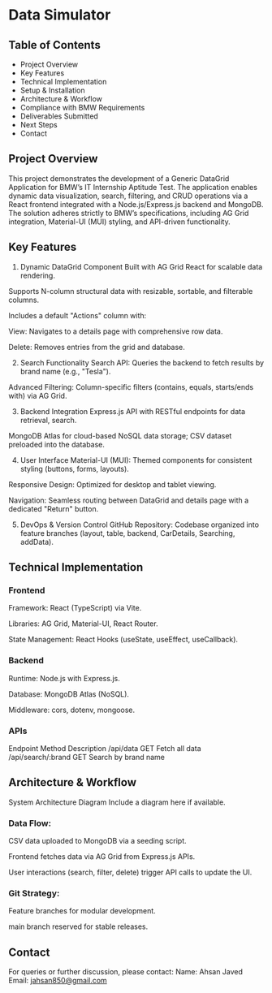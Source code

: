 # Data Simulator

## Table of Contents

- Project Overview
- Key Features
- Technical Implementation
- Setup & Installation
- Architecture & Workflow
- Compliance with BMW Requirements
- Deliverables Submitted
- Next Steps
- Contact

## Project Overview

This project demonstrates the development of a Generic DataGrid Application for BMW’s IT Internship Aptitude Test. The application enables dynamic data visualization, search, filtering, and CRUD operations via a React frontend integrated with a Node.js/Express.js backend and MongoDB. The solution adheres strictly to BMW’s specifications, including AG Grid integration, Material-UI (MUI) styling, and API-driven functionality.

## Key Features

1. Dynamic DataGrid Component
   Built with AG Grid React for scalable data rendering.

Supports N-column structural data with resizable, sortable, and filterable columns.

Includes a default "Actions" column with:

View: Navigates to a details page with comprehensive row data.

Delete: Removes entries from the grid and database.

2. Search Functionality
   Search API: Queries the backend to fetch results by brand name (e.g., "Tesla").

Advanced Filtering: Column-specific filters (contains, equals, starts/ends with) via AG Grid.

3. Backend Integration
   Express.js API with RESTful endpoints for data retrieval, search.

MongoDB Atlas for cloud-based NoSQL data storage; CSV dataset preloaded into the database.

4. User Interface
   Material-UI (MUI): Themed components for consistent styling (buttons, forms, layouts).

Responsive Design: Optimized for desktop and tablet viewing.

Navigation: Seamless routing between DataGrid and details page with a dedicated "Return" button.

5. DevOps & Version Control
   GitHub Repository: Codebase organized into feature branches (layout, table, backend, CarDetails, Searching, addData).

## Technical Implementation

### Frontend

Framework: React (TypeScript) via Vite.

Libraries: AG Grid, Material-UI, React Router.

State Management: React Hooks (useState, useEffect, useCallback).

### Backend

Runtime: Node.js with Express.js.

Database: MongoDB Atlas (NoSQL).

Middleware: cors, dotenv, mongoose.

### APIs

Endpoint Method Description
/api/data GET Fetch all data
/api/search/:brand GET Search by brand name

## Architecture & Workflow

System Architecture Diagram Include a diagram here if available.

### Data Flow:

CSV data uploaded to MongoDB via a seeding script.

Frontend fetches data via AG Grid from Express.js APIs.

User interactions (search, filter, delete) trigger API calls to update the UI.

### Git Strategy:

Feature branches for modular development.

main branch reserved for stable releases.

## Contact

For queries or further discussion, please contact:
Name: Ahsan Javed
Email: jahsan850@gmail.com
